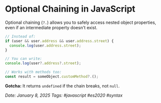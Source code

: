 # Optional Chaining in JavaScript

Optional chaining (`?.`) allows you to safely access nested object properties, even if an intermediate property doesn't exist.

```javascript
// Instead of:
if (user && user.address && user.address.street) {
  console.log(user.address.street);
}

// You can write:
console.log(user?.address?.street);

// Works with methods too:
const result = someObject.customMethod?.();
```

**Gotcha:** It returns `undefined` if the chain breaks, not `null`.

*Date: January 8, 2025*
*Tags: #javascript #es2020 #syntax*